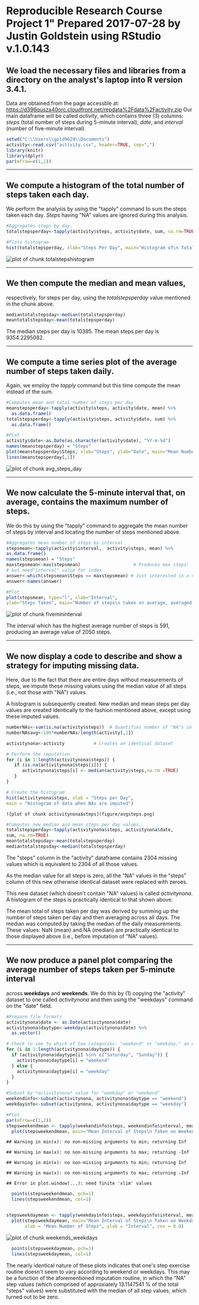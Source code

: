 Reproducible Research Course Project 1"
Prepared 2017-07-28 by Justin Goldstein using RStudio v.1.0.143
=====================================================================================

## We load the necessary files and libraries from a directory on the analyst's laptop into R version 3.4.1.  
Data are obtained from the page accessble at: https://d396qusza40orc.cloudfront.net/repdata%2Fdata%2Factivity.zip
Our main dataframe will be called *activity*, which contains three (3) columns: *steps* (total number of steps during 5-minute interval), 
*date*, and *interval* (number of five-minute interval).


```r
setwd("C:\\Users\\gold9629\\Documents")
activity<-read.csv("activity.csv", header=TRUE, sep=",")
library(knitr)
library(dplyr)
par(mfrow=c(1,1))
```

---

## We compute a **histogram** of the total number of steps taken each day.  
We perform the analysis by using the "tapply" command to sum the
steps taken each day.  *Steps* having "NA" values are ignored during this analysis. 


```r
#Aggregates steps by day.
totalstepsperday<-tapply(activity$steps, activity$date, sum, na.rm=TRUE) 

#Plots histogram
hist(totalstepsperday, xlab="Steps Per Day", main="Histogram of\n Total Steps per Day")
```

![plot of chunk totalstepshistogram](figure/initial_hist.png)

---

## We then compute the **median** and **mean** values,
respectively, for steps per day, 
using the *totalstepsperday* value mentioned in the chunk above.


```r
mediantotalstepsday<-median(totalstepsperday)
meantotalstepsday<-mean(totalstepsperday)
```

The median steps per day is 10395.
The mean steps per day is 9354.2295082.

---

## We compute a time series plot of the average number of steps taken daily.  
Again, we employ the *tapply* command but this time compute the mean instead of the sum.



```r
#Computes mean and total number of steps per day
meanstepsperday<-tapply(activity$steps, activity$date, mean) %>%
  as.data.frame()
totalstepsperday<-tapply(activity$steps, activity$date, sum) %>%
  as.data.frame()

#Plot
activity$date<-as.Date(as.character(activity$date), "%Y-m-%d")
names(meanstepsperday) = "Steps"
plot(meanstepsperday$Steps, xlab="Steps", ylab="Date", main="Mean Number of Steps per Day")
lines(meanstepsperday[,1])
```

![plot of chunk avg_steps_day](figure/meantotalsteps.png)

---

## We now calculate the 5-minute interval that, on average, contains the maximum number of steps.  
We do this by using the "tapply" command to aggregate the mean number of steps by interval
and locating the number of steps mentioned above.



```r
#Aggregates mean number of steps by interval
stepsmean<-tapply(activity$interval,  activity$steps, mean) %>%
as.data.frame()
names(stepsmean) = "Steps"
maxstepsmean<-max(stepsmean)                    # Produces max steps:  2050
# but need"interval" value for index
answer<-which(stepsmean$Steps == maxstepsmean) # Just interested in x-val: Produces 591.
answer<-names(answer)

#Plot
plot(stepsmean, type="l", xlab="Interval",
ylab="Steps Taken", main="Number of steps\n taken on average, averaged across all days", cex = 0.7)
```

![plot of chunk fivemininterval](figure/avgsteps.png)

The interval which has the highest average number of steps is 591, 
producing an average value of 2050 steps.


---

## We now display a code to describe and show a strategy for **imputing** missing data.
Here, due to the fact that there are entire days without measurements of steps, we impute 
these missing values using the median value of all steps (i.e., not those with "NA") values.  

A histogram is subsequently created.  New median and mean steps per day values are created 
identically to the fashion mentioned above, except using these imputed values.



```r
numberNAs<-sum(is.na(activity$steps))  # Quantifies number of "NA"s in "steps" column
numberNAsavg<-100*numberNAs/length(activity[,1])

activitynona<-activity           # Creates an identical dataset

# Perform the imputation
for (i in 1:length(activitynona$steps)) {
   if (is.na(activitynona$steps[i])) {
      activitynona$steps[i] <- median(activity$steps,na.rm =TRUE)
   }
}

# Create the histogram
hist(activitynona$steps, xlab = "Steps per Day", 
main = "Histogram of data when NAs are imputed")
```

```
![plot of chunk activitynona$steps](figure/avgsteps.png)
```

```r
#Computes new median and mean steps per day values.
totalstepsperday<-tapply(activitynona$steps, activitynona$date,
sum, na.rm=TRUE)
meantotalstepsday<-mean(totalstepsperday)
mediantotalstepsday<-median(totalstepsperday)
```

The "steps" column in the "activity" dataframe contains 2304 missing values which is 
equivalent to 2304 of all those values.

As the median value for all steps is zero, all the "NA" values in the "steps" 
column of this new otherwise identical dataset were replaced with zeroes.

This new dataset (which doesn't contain "NA" values) is called *activitynona*.  
A histogram of the steps is practically identical to that shown above.

The mean total of steps taken per day was derived by summing up the number of steps taken per day and 
then averaging across all days.  The median was computed by taking the median of the daily measurements.  
These values: NaN (mean) and NA (median) are practically identical to 
those displayed above (i.e., before imputation of "NA" values).

---
  
## We now produce a panel plot comparing the average number of steps taken per 5-minute interval
across **weekdays** and **weekends**.  We do this by (1) copying the "activity" dataset to one called 
*activitynona* and then using the "weekdays" command on the "date" field.


```r
#Prepare file formats
activitynona$date <- as.Date(activitynona$date)
activitynona$daytype<-weekdays(activitynona$date) %>%
  as.vector()

# Check to see to which of two categories: "weekend" or "weekday," an obs belongs
for (i in 1:length(activitynona$daytype)) {
  if (activitynona$daytype[i] %in% c("Saturday", "Sunday")) { 
    activitynona$daytype[i] = "weekend"
  } else {
    activitynona$daytype[i] = "weekday"
  }
}

#Subset by *activitynona* value for "weekday" or "weekend"
weekendinfo<-subset(activitynona, activitynona$daytype == "weekend")
weekdayinfo<-subset(activitynona, activitynona$daytype == "weekday")

#Plot
par(mfrow=c(1,2))
stepsweekendmean <- tapply(weekendinfo$steps, weekendinfo$interval, mean)
  plot(stepsweekendmean, main="Mean Interval of Steps\n Taken on Weekends", cex = 0.8, xlab = "Mean Number of Steps", ylab = "Interval")
```

```
## Warning in min(x): no non-missing arguments to min; returning Inf
```

```
## Warning in max(x): no non-missing arguments to max; returning -Inf
```

```
## Warning in min(x): no non-missing arguments to min; returning Inf
```

```
## Warning in max(x): no non-missing arguments to max; returning -Inf
```

```
## Error in plot.window(...): need finite 'xlim' values
```

```r
  points(stepsweekendmean, pch=1)
  lines(stepsweekendmean, col=1)


stepsweekdaymean <- tapply(weekdayinfo$steps, weekdayinfo$interval, mean) 
  plot(stepsweekdaymean, main="Mean Interval of Steps\n Taken on Weekdays",
       xlab = "Mean Number of Steps", ylab = "Interval", cex = 0.8)
```

![plot of chunk weekends_weekdays](figure/weekends_weekdays-1.png)

```r
  points(stepsweekdaymean, pch=1)
  lines(stepsweekdaymean, col=1)
```

The nearly identical nature of these plots indicates that one's step exercise routine doesn't seem to vary 
according to weekend or weekdays.  This may be a function of the aforementioned imputation routine, in which 
the "NA" step values (which comprised of approxiately 13.1147541 % of the total "steps" values) 
were substituted with the median of all step values, which turned out to be zero.     



